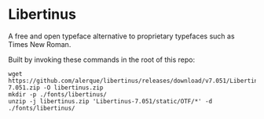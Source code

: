 Libertinus
==========
A free and open typeface alternative to proprietary typefaces such as Times New Roman.

Built by invoking these commands in the root of this repo:

```shell
wget https://github.com/alerque/libertinus/releases/download/v7.051/Libertinus-7.051.zip -O libertinus.zip
mkdir -p ./fonts/libertinus/
unzip -j libertinus.zip 'Libertinus-7.051/static/OTF/*' -d ./fonts/libertinus/
```